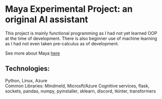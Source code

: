 # Maya Experimental Project: an original AI assistant

This project is mainly functional programming as I had not yet learned OOP at the time of development. There is also beginner use of machine learning as I had not even taken pre-calculus as of development. 
  
See more about Maya [here][def]
## Technologies: 
Python, Linux, Azure  
Common Libraries: Mindmeld, Microsft/Azure Cognitive services, flask, sockets, pandas, numpy, pyinstaller, sklearn, discord, tkinter, transformers

[def]: https://github.com/Ca1eb9/Maya
